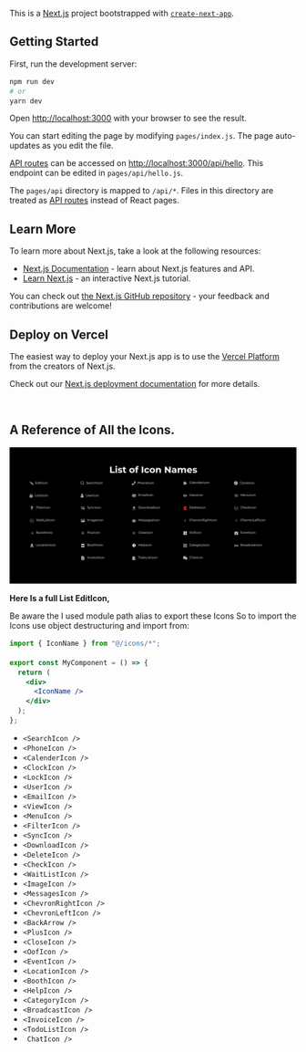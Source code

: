 This is a [Next.js](https://nextjs.org/) project bootstrapped with
[`create-next-app`](https://github.com/vercel/next.js/tree/canary/packages/create-next-app).

## Getting Started

First, run the development server:

```bash
npm run dev
# or
yarn dev
```

Open [http://localhost:3000](http://localhost:3000) with your browser to see the
result.

You can start editing the page by modifying `pages/index.js`. The page
auto-updates as you edit the file.

[API routes](https://nextjs.org/docs/api-routes/introduction) can be accessed on
[http://localhost:3000/api/hello](http://localhost:3000/api/hello). This
endpoint can be edited in `pages/api/hello.js`.

The `pages/api` directory is mapped to `/api/*`. Files in this directory are
treated as [API routes](https://nextjs.org/docs/api-routes/introduction) instead
of React pages.

## Learn More

To learn more about Next.js, take a look at the following resources:

- [Next.js Documentation](https://nextjs.org/docs) - learn about Next.js
  features and API.
- [Learn Next.js](https://nextjs.org/learn) - an interactive Next.js tutorial.

You can check out
[the Next.js GitHub repository](https://github.com/vercel/next.js/) - your
feedback and contributions are welcome!

## Deploy on Vercel

The easiest way to deploy your Next.js app is to use the
[Vercel Platform](https://vercel.com/new?utm_medium=default-template&filter=next.js&utm_source=create-next-app&utm_campaign=create-next-app-readme)
from the creators of Next.js.

Check out our
[Next.js deployment documentation](https://nextjs.org/docs/deployment) for more
details.

<br />

## A Reference of All the Icons.

![Tux, the Linux mascot](public/images/IconRef.png)

**Here Is a full List EditIcon,**

Be aware the I used module path alias to export these Icons So to import the
Icons use object destructuring and import from:

```jsx
import { IconName } from "@/icons/*";

export const MyComponent = () => {
  return (
    <div>
      <IconName />
    </div>
  );
};
```

- `<SearchIcon />`
- `<PhoneIcon />`
- `<CalenderIcon />`
- `<ClockIcon />`
- `<LockIcon />`
- `<UserIcon />`
- `<EmailIcon />`
- `<ViewIcon />`
- `<MenuIcon />`
- `<FilterIcon />`
- `<SyncIcon />`
- `<DownloadIcon />`
- `<DeleteIcon />`
- `<CheckIcon />`
- `<WaitListIcon />`
- `<ImageIcon />`
- `<MessagesIcon />`
- `<ChevronRightIcon />`
- `<ChevronLeftIcon />`
- `<BackArrow />`
- `<PlusIcon />`
- `<CloseIcon />`
- `<OofIcon />`
- `<EventIcon />`
- `<LocationIcon />`
- `<BoothIcon />`
- `<HelpIcon />`
- `<CategoryIcon />`
- `<BroadcastIcon />`
- `<InvoiceIcon />`
- `<TodoListIcon />`
- ` ChatIcon />`
